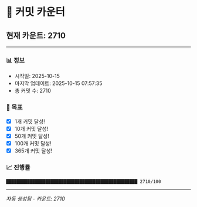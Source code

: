 # 🔢 커밋 카운터

## 현재 카운트: 2710

---

### 📊 정보
- 시작일: 2025-10-15
- 마지막 업데이트: 2025-10-15 07:57:35
- 총 커밋 수: 2710

### 🎯 목표
- [x] 1개 커밋 달성!
- [x] 10개 커밋 달성!
- [x] 50개 커밋 달성!
- [x] 100개 커밋 달성!
- [x] 365개 커밋 달성!

### 📈 진행률
```
██████████████████████████████████████████████████ 2710/100
```

---
*자동 생성됨 - 카운트: 2710*
